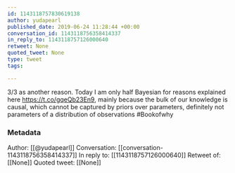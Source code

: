 ```yaml
---
id: 1143118757830619138
author: yudapearl
published_date: 2019-06-24 11:28:44 +00:00
conversation_id: 1143118756358414337
in_reply_to: 1143118757126000640
retweet: None
quoted_tweet: None
type: tweet
tags:

---
```


3/3 as another reason. Today I am only half Bayesian for reasons explained here  https://t.co/gqeQb23En9, mainly because the bulk of our knowledge is causal, which cannot be captured by priors over parameters, definitely not parameters of a distribution of observations #Bookofwhy

### Metadata

Author: [[@yudapearl]]
Conversation: [[conversation-1143118756358414337]]
In reply to: [[1143118757126000640]]
Retweet of: [[None]]
Quoted tweet: [[None]]

